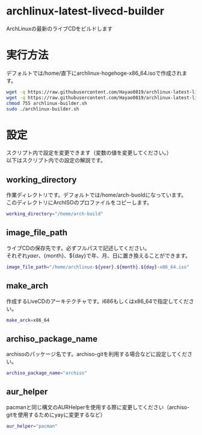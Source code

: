 # archlinux-latest-livecd-builder
ArchLinuxの最新のライブCDをビルドします   

# 実行方法
デフォルトでは/home/直下にarchlinux-hogehoge-x86_64.isoで作成されます。

```bash
wget -q https://raw.githubusercontent.com/Hayao0819/archlinux-latest-livecd-builder/master/archlinux-builder.sh
wget -q https://raw.githubusercontent.com/Hayao0819/archlinux-latest-livecd-builder/master/build_i686.sh
chmod 755 archlinux-builder.sh
sudo ./archlinux-builder.sh
```

# 設定
スクリプト内で設定を変更できます（変数の値を変更してください。）  
以下はスクリプト内での設定の解説です。


## working_directory
作業ディレクトリです。デフォルトでは/home/arch-buoldになっています。  
このディレクトリにArchISOのプロファイルをコピーします。  

```bash
working_directory="/home/arch-build"
```

## image_file_path
ライブCDの保存先です。必ずフルパスで記述してください。  
それぞれ${yaer}、${month}、${day}で年、月、日に置き換えることができます。

```bash
image_file_path="/home/archlinux-${year}.${month}.${day}-x86_64.iso"
```

## make_arch
作成するLiveCDのアーキテクチャです。i686もしくはx86_64で指定してください。

```bash
make_arck=x86_64
```

## archiso_package_name
archisoのパッケージ名です。archiso-gitを利用する場合などに設定してください。

```bash
archiso_package_name="archiso"
```


## aur_helper
pacmanと同じ構文のAURHelperを使用する際に変更してください（archiso-gitを使用するためにyayに変更するなど）

```bash
aur_helper="pacman"
```



